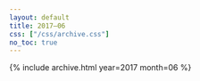 ```yaml
---
layout: default
title: 2017–06
css: ["/css/archive.css"]
no_toc: true
---
```


{% include archive.html year=2017 month=06 %}
